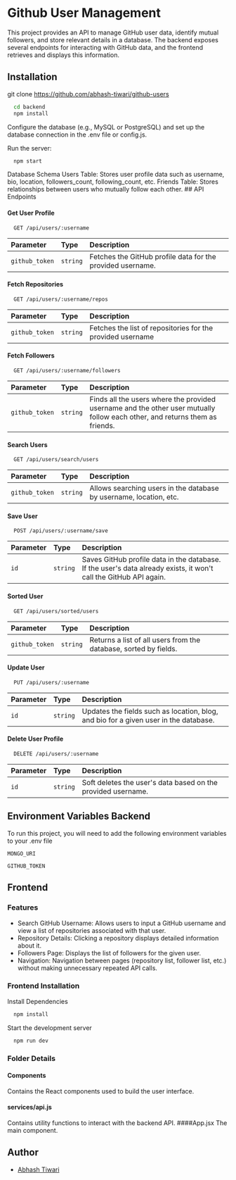 # Github User Management

This project provides an API to manage GitHub user data, identify mutual followers, and store relevant details in a database. The backend exposes several endpoints for interacting with GitHub data, and the frontend retrieves and displays this information.



## Installation

git clone https://github.com/abhash-tiwari/github-users

```bash
  cd backend
  npm install
```
Configure the database (e.g., MySQL or PostgreSQL) and set up the database connection in the .env file or config.js.

Run the server:

```bash
  npm start
```
Database Schema
Users Table: Stores user profile data such as username, bio, location, followers_count, following_count, etc.
Friends Table: Stores relationships between users who mutually follow each other.
    ## API Endpoints

#### Get User Profile

```http
  GET /api/users/:username
```

| Parameter | Type     | Description                |
| :-------- | :------- | :------------------------- |
| `github_token` | `string` | Fetches the GitHub profile data for the provided username. |

#### Fetch Repositories

```http
  GET /api/users/:username/repos
```

| Parameter | Type     | Description                |
| :-------- | :------- | :------------------------- |
| `github_token` | `string` | Fetches the list of repositories for the provided username |

#### Fetch Followers

```http
  GET /api/users/:username/followers
```

| Parameter | Type     | Description                |
| :-------- | :------- | :------------------------- |
| `github_token` | `string` | Finds all the users where the provided username and the other user mutually follow each other, and returns them as friends. |

#### Search Users

```http
  GET /api/users/search/users
```

| Parameter | Type     | Description                |
| :-------- | :------- | :------------------------- |
| `github_token` | `string` | Allows searching users in the database by username, location, etc. |

#### Save User

```http
  POST /api/users/:username/save
```

| Parameter | Type     | Description                       |
| :-------- | :------- | :-------------------------------- |
| `id`      | `string` | Saves GitHub profile data in the database. If the user's data already exists, it won't call the GitHub API again. |

#### Sorted User

```http
  GET /api/users/sorted/users
```

| Parameter | Type     | Description                       |
| :-------- | :------- | :-------------------------------- |
| `github_token`      | `string` | Returns a list of all users from the database, sorted by fields. |

#### Update User

```http
  PUT /api/users/:username
```

| Parameter | Type     | Description                       |
| :-------- | :------- | :-------------------------------- |
| `id`      | `string` | Updates the fields such as location, blog, and bio for a given user in the database. |

#### Delete User Profile

```http
  DELETE /api/users/:username
```

| Parameter | Type     | Description                       |
| :-------- | :------- | :-------------------------------- |
| `id`      | `string` | Soft deletes the user's data based on the provided username. |

## Environment Variables Backend

To run this project, you will need to add the following environment variables to your .env file

`MONGO_URI`

`GITHUB_TOKEN`


## Frontend

### Features
- Search GitHub Username: Allows users to input a GitHub username and view a list of repositories associated with that user.
- Repository Details: Clicking a repository displays detailed information about it.
- Followers Page: Displays the list of followers for the given user.
- Navigation: Navigation between pages (repository list, follower list, etc.) without making unnecessary repeated API calls.


### Frontend Installation

Install Dependencies

```bash
  npm install
```
Start the development server

```bash
  npm run dev
```


### Folder Details

#### Components
 Contains the React components used to build the user interface.
#### services/api.js
Contains utility functions to interact with the backend API.
####App.jsx
The main component.




## Author

- [Abhash Tiwari](https://www.github.com/abhash-tiwari)



```

